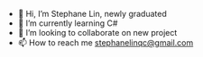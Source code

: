 - 👋 Hi, I’m Stephane Lin, newly graduated
- 🌱 I’m currently learning C#
- 💞️ I’m looking to collaborate on new project
- 📫 How to reach me stephanelinqc@gmail.com

<!---
StephaneLin/StephaneLin is a ✨ special ✨ repository because its `README.md` (this file) appears on your GitHub profile.
You can click the Preview link to take a look at your changes.
--->
